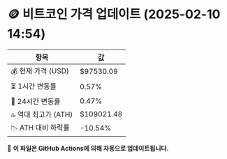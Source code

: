 # 🪙 비트코인 가격 업데이트 (2025-02-10 14:54)

| 항목                | 값 |
|--------------------|----------------|
| 💰 현재 가격 (USD) | $97530.09 |
| ⏳ 1시간 변동률    | 0.57% |
| 📆 24시간 변동률   | 0.47% |
| 🔝 역대 최고가 (ATH) | $109021.48 |
| 📉 ATH 대비 하락률 | -10.54% |

🔄 **이 파일은 GitHub Actions에 의해 자동으로 업데이트됩니다.**
